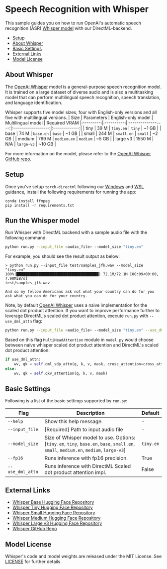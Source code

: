 # Speech Recognition with Whisper
This sample guides you on how to run OpenAI's automatic speech recognition (ASR) [Whisper model](https://github.com/openai/whisper/blob/main/README.md) with our DirectML-backend.

- [Setup](#setup)
- [About Whisper](#run-the-whisper-model)
- [Basic Settings](#basic-settings)
- [External Links](#external-links)
- [Model License](#model-license)


## About Whisper 

The [OpenAI Whisper](https://github.com/openai/whisper/) model is a general-purpose speech recognition model. It is trained on a large dataset of diverse audio and is also a multitasking model that can perform multilingual speech recognition, speech translation, and language identification. 

Whisper supports five model sizes, four with English-only versions and all five with multilingual versions. 
|  Size     | Parameters | English-only model | Multilingual model | Required VRAM 
|:---------:|:----------:|:------------------:|:------------------:|:-------------:|
|  tiny     |    39 M    |     `tiny.en`      |       `tiny`       |     ~1 GB     |
|  base     |    74 M    |     `base.en`      |       `base`       |     ~1 GB     |
| small     |   244 M    |     `small.en`     |      `small`       |     ~2 GB     |
| medium    |   769 M    |    `medium.en`     |      `medium`      |     ~5 GB     |
| large v3  |   1550 M   |        N/A         |      `large-v3`    |    ~10 GB     |

For more information on the model, please refer to the [OpenAI Whisper GitHub repo](https://github.com/openai/whisper/).


## Setup
Once you've setup `torch-directml` following our [Windows](https://learn.microsoft.com/en-us/windows/ai/directml/pytorch-windows) and [WSL](https://learn.microsoft.com/en-us/windows/ai/directml/pytorch-wsl) guidance, install the following requirements for running the app:


```
conda install ffmpeg
pip install -r requirements.txt
```


## Run the Whisper model
Run Whisper with DirectML backend with a sample audio file with the following command: 
```bash
python run.py --input_file <audio_file> --model_size "tiny.en"
```


For example, you should see the result output as below:  
```
> python run.py --input_file test/samples_jfk.wav --model_size "tiny.en"
100%|█████████████████████████████████████| 72.1M/72.1M [00:09<00:00, 7.90MiB/s]
test/samples_jfk.wav

And so my fellow Americans ask not what your country can do for you ask what you can do for your country.
```


Note, by default [OpenAI Whisper](https://github.com/openai/whisper/) uses a naive implementation for the scaled dot product attention. If you want to improve performance further to leverage DirectML's scaled dot product attention, execute `run.py` with `--use_dml_attn` flag: 

```bash
python run.py --input_file <audio_file> --model_size "tiny.en" --use_dml_attn
```
Based on this flag `MultiHeadAttention` module in `model.py` would choose between naive whisper scaled dot product attention and DirectML's scaled dot product attention:
```python
if use_dml_attn:
    wv, qk = self.dml_sdp_attn(q, k, v, mask, cross_attention=cross_attention)
else:
    wv, qk = self.qkv_attention(q, k, v, mask)
```

## Basic Settings

Following is a list of the basic settings supported by `run.py`:



| Flag                   | Description                                                  | Default |
| ---------------------- | ------------------------------------------------------------ | ------- |
| `--help`            | Show this help message. | - |
| `--input_file`          | [Required] Path to input audio file  | - |
| `--model_size`         | Size of Whisper model to use.   Options: [`tiny.en`, `tiny`, `base.en`, `base`, `small.en`, `small`, `medium.en`, `medium`, `large-v3`]           | `tiny.en` |
| `--fp16`    | Runs inference with fp16 precision. | True |
| `--use_dml_attn`    | Runs inference with DirectML Scaled dot product attention impl. | False |


## External Links
- [Whisper Base Hugging Face Repository](https://huggingface.co/openai/whisper-base.en)   
- [Whisper Tiny Hugging Face Repository](https://huggingface.co/openai/whisper-tiny.en)  
- [Whisper Small Hugging Face Repository](https://huggingface.co/openai/whisper-small.en)  
- [Whisper Medium Hugging Face Repository](https://huggingface.co/openai/whisper-medium.en)  
- [Whisper Large v3 Hugging Face Repository](https://huggingface.co/openai/whisper-large-v3)  
- [Whisper GitHub Repo](https://github.com/openai/whisper)



## Model License

Whisper's code and model weights are released under the MIT License. See [LICENSE](https://github.com/openai/whisper/blob/main/LICENSE) for further details.